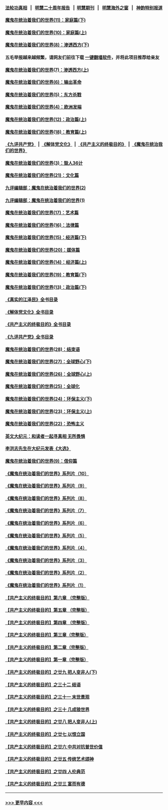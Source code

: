 #### [法轮功真相](https://github.com/gfw-breaker/truth/blob/master/README.md?t=0) &nbsp;&nbsp;|&nbsp;&nbsp; [明慧二十周年报告](https://github.com/gfw-breaker/mh-reports/blob/master/README.md?t=0) &nbsp;&nbsp;|&nbsp;&nbsp;[明慧期刊](https://github.com/gfw-breaker/mh-qikan) &nbsp;&nbsp;|&nbsp;&nbsp; [明慧海外之窗](https://github.com/gfw-breaker/mh-news/blob/master/README.md?t=0) &nbsp;&nbsp;|&nbsp;&nbsp; [神韵特别报道](https://github.com/gfw-breaker/mh-news/blob/master/shenyun.md?t=0)
#### [魔鬼在统治着我们的世界(11)：家庭篇(下)](../pages/nsc422/n10440961.md?t=11271701) 
#### [魔鬼在统治着我们的世界(10)：家庭篇(上)](../pages/nsc422/n10435448.md?t=11271701) 
#### [魔鬼在统治着我们的世界(8)：渗透西方(下)](../pages/nsc422/n10429603.md?t=11271701) 
#### 五毛举报越来越频繁，请网友们前往下载 [一键翻墙软件](https://github.com/gfw-breaker/ssr-accounts)，并将此项目推荐给亲友
#### [魔鬼在统治着我们的世界(7)：渗透西方(上)](../pages/nsc422/n10426013.md?t=11271701) 
#### [魔鬼在统治着我们的世界(6)：输出革命](../pages/nsc422/n10421536.md?t=11271701) 
#### [魔鬼在统治着我们的世界(5)：东方杀戮](../pages/nsc422/n10417707.md?t=11271701) 
#### [魔鬼在统治着我们的世界(4)：欧洲发端](../pages/nsc422/n10414890.md?t=11271701) 
#### [魔鬼在统治着我们的世界(12)：政治篇(上)](../pages/nsc422/n10444576.md?t=11271701) 
#### [魔鬼在统治着我们的世界(18)：教育篇(上)](../pages/nsc422/n10526970.md?t=11271701) 
#### [《九评共产党》](https://github.com/begood0513/9ping.md/blob/master/README.md) &nbsp;|&nbsp; [《解体党文化》](../../../../jtdwh.md/blob/master/README.md)  &nbsp;|&nbsp; [《共产主义的终极目的》](../../../../gczydzjmd.md/blob/master/README.md) &nbsp;|&nbsp; [《魔鬼在统治我们的世界》](../../../../mgztzwmdsj.md/blob/master/README.md) 
#### [魔鬼在统治着我们的世界(3)：毁人36计](../pages/nsc422/n10411583.md?t=11271701) 
#### [魔鬼在统治着我们的世界(21)：文化篇](../pages/nsc422/n10597706.md?t=11271701) 
#### [九评编辑部：魔鬼在统治着我们的世界(2)](../pages/nsc422/n10410036.md?t=11271701) 
#### [九评编辑部：魔鬼在统治着我们的世界(1)](../pages/nsc422/n10406825.md?t=11271701) 
#### [魔鬼在统治着我们的世界(17)：艺术篇](../pages/nsc422/n10499093.md?t=11271701) 
#### [魔鬼在统治着我们的世界(16)：法律篇](../pages/nsc422/n10485969.md?t=11271701) 
#### [魔鬼在统治着我们的世界(15)：经济篇(下)](../pages/nsc422/n10469975.md?t=11271701) 
#### [魔鬼在统治着我们的世界(20)：媒体篇](../pages/nsc422/n10586579.md?t=11271701) 
#### [魔鬼在统治着我们的世界(14)：经济篇(上)](../pages/nsc422/n10457370.md?t=11271701) 
#### [魔鬼在统治着我们的世界(19)：教育篇(下)](../pages/nsc422/n10564808.md?t=11271701) 
#### [魔鬼在统治着我们的世界(13)：政治篇(下)](../pages/nsc422/n10448270.md?t=11271701) 
#### [《真实的江泽民》全书目录](../pages/nsc422/n13721399.md?t=11271701) 
#### [《解体党文化》全书目录](../pages/nsc422/n13721157.md?t=11271701) 
#### [《共产主义的终极目的》全书目录](../pages/nsc422/n13721048.md?t=11271701) 
#### [《九评共产党》全书目录](../pages/nsc422/n13708085.md?t=11271701) 
#### [魔鬼在统治着我们的世界(28)：结束语](../pages/nsc422/n10936246.md?t=11271701) 
#### [魔鬼在统治着我们的世界(27)：全球野心(下)](../pages/nsc422/n10928319.md?t=11271701) 
#### [魔鬼在统治着我们的世界(26)：全球野心(上)](../pages/nsc422/n10900318.md?t=11271701) 
#### [魔鬼在统治着我们的世界(25)：全球化](../pages/nsc422/n10788205.md?t=11271701) 
#### [魔鬼在统治着我们的世界(24)：环保主义(下)](../pages/nsc422/n10695307.md?t=11271701) 
#### [魔鬼在统治着我们的世界(23)：环保主义(上)](../pages/nsc422/n10688613.md?t=11271701) 
#### [魔鬼在统治着我们的世界(22)：恐怖主义](../pages/nsc422/n10614727.md?t=11271701) 
#### [英文大纪元：和读者一起寻真相 无所畏惧](../pages/nsc422/n12542027.md?t=11271701) 
#### [李洪志先生在大纪元发表《大选》](../pages/nsc422/n12534746.md?t=11271701) 
#### [魔鬼在统治着我们的世界(9)：信仰篇](../pages/nsc422/n10432159.md?t=11271701) 
#### [《魔鬼在统治着我们的世界》系列片（10）](../pages/nsc422/n12292670.md?t=11271701) 
#### [《魔鬼在统治着我们的世界》系列片（9）](../pages/nsc422/n12290859.md?t=11271701) 
#### [《魔鬼在统治着我们的世界》系列片（8）](../pages/nsc422/n12287445.md?t=11271701) 
#### [《魔鬼在统治着我们的世界》系列片（7）](../pages/nsc422/n12283425.md?t=11271701) 
#### [《魔鬼在统治着我们的世界》系列片（6）](../pages/nsc422/n12282314.md?t=11271701) 
#### [《魔鬼在统治着我们的世界》系列片（5）](../pages/nsc422/n12281419.md?t=11271701) 
#### [《魔鬼在统治着我们的世界》系列片（4）](../pages/nsc422/n12274024.md?t=11271701) 
#### [《魔鬼在统治着我们的世界》系列片（3）](../pages/nsc422/n12271322.md?t=11271701) 
#### [《魔鬼在统治着我们的世界》系列片（2）](../pages/nsc422/n12269049.md?t=11271701) 
#### [《魔鬼在统治着我们的世界》系列片（1）](../pages/nsc422/n12267575.md?t=11271701) 
#### [【共产主义的终极目的】第六章 （完整版）](../pages/nsc422/n11428913.md?t=11271701) 
#### [【共产主义的终极目的】第五章 （完整版）](../pages/nsc422/n11428912.md?t=11271701) 
#### [【共产主义的终极目的】第四章 （完整版）](../pages/nsc422/n11428907.md?t=11271701) 
#### [【共产主义的终极目的】第三章（完整版）](../pages/nsc422/n11428848.md?t=11271701) 
#### [【共产主义的终极目的】第二章（完整版）](../pages/nsc422/n11428831.md?t=11271701) 
#### [【共产主义的终极目的】第一章（完整版）](../pages/nsc422/n11417651.md?t=11271701) 
#### [【共产主义的终极目的】之廿九 把人变非人(下)](../pages/nsc422/n11344140.md?t=11271701) 
#### [【共产主义的终极目的】之三十二 结语](../pages/nsc422/n11360535.md?t=11271701) 
#### [【共产主义的终极目的】之三十一 末世景观](../pages/nsc422/n11351129.md?t=11271701) 
#### [【共产主义的终极目的】之三十 几成狼世界](../pages/nsc422/n11348280.md?t=11271701) 
#### [【共产主义的终极目的】之廿八 把人变非人(上)](../pages/nsc422/n11340492.md?t=11271701) 
#### [【共产主义的终极目的】之廿七 以恨立国](../pages/nsc422/n11336944.md?t=11271701) 
#### [【共产主义的终极目的】之廿六 中共对抗普世价值](../pages/nsc422/n11324785.md?t=11271701) 
#### [【共产主义的终极目的】之廿五 传统艺术颂神](../pages/nsc422/n11296396.md?t=11271701) 
#### [【共产主义的终极目的】之廿四 人伦典范](../pages/nsc422/n11296397.md?t=11271701) 
#### [【共产主义的终极目的】之廿三 富而有德](../pages/nsc422/n11283598.md?t=11271701) 

----
#### [ >>> 更早内容 <<< ](../indexes/nsc422-earlier.md)
